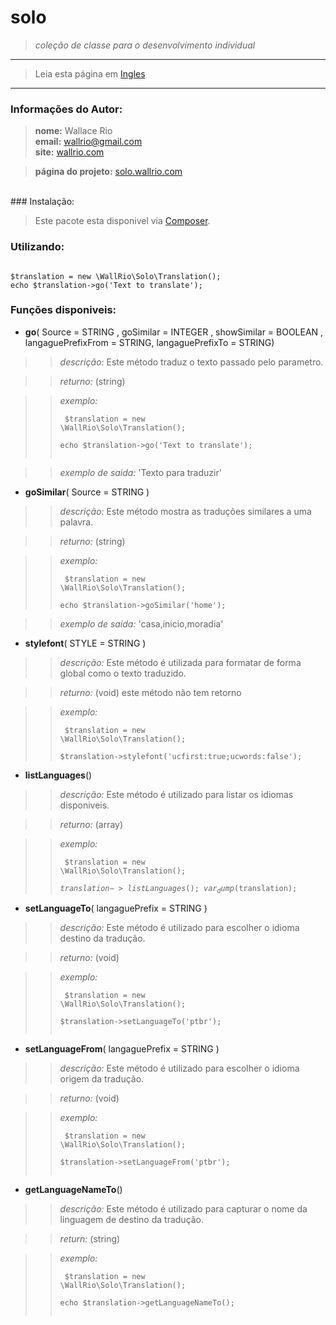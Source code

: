 solo
====

> <em>coleção de classe para o desenvolvimento individual</em>
- - -

>Leia esta página em [Ingles](http....README.md)
- - -
### Informações do Autor:
><strong>nome:</strong> Wallace Rio<br>
><strong>email:</strong> wallrio@gmail.com<br>
><strong>site:</strong> [wallrio.com](http://wallrio.com/ "WallRio.com")

><strong>página do projeto:</strong> [solo.wallrio.com](http://solo.wallrio.com/ "solo.wallrio.com")

<br>
### Instalação:

>Este pacote esta disponivel via [Composer](https://packagist.org/packages/wallrio/solo).

### Utilizando:	

<pre><code>
$translation = new \WallRio\Solo\Translation();     
echo $translation->go('Text to translate');
</code></pre>

### Funções disponiveis:




+ <strong>go</strong>( Source = STRING , goSimilar = INTEGER , showSimilar = BOOLEAN , langaguePrefixFrom = STRING, langaguePrefixTo = STRING)

>><i>descrição:</i> Este método traduz o texto passado pelo parametro.

>><i>returno:</i> (string)

>><i>exemplo:</i>
	<pre><code>
		$translation = new \WallRio\Solo\Translation();     
		echo $translation->go('Text to translate');		
	</code></pre>

>><i>exemplo de saida:</i> 'Texto para traduzir'





+ <strong>goSimilar</strong>( Source = STRING )

>><i>descrição:</i> Este método mostra as traduções similares a uma palavra.

>><i>returno:</i> (string)

>><i>exemplo:</i>
	<pre><code>
		$translation = new \WallRio\Solo\Translation();     
		echo $translation->goSimilar('home');
	</code></pre>

>><i>exemplo de saida:</i> 'casa,inicio,moradia'





+ <strong>stylefont</strong>( STYLE = STRING )

>><i>descrição:</i> Este método é utilizada para formatar de forma global como o texto traduzido.

>><i>returno:</i> (void) este método não tem retorno

>><i>exemplo:</i>
	<pre><code>
		$translation = new \WallRio\Solo\Translation();  
		$translation->stylefont('ucfirst:true;ucwords:false');
	</code></pre>






+ <strong>listLanguages</strong>()

>><i>descrição:</i> Este método é utilizado para listar os idiomas disponiveis.

>><i>returno:</i> (array)

>><i>exemplo:</i>
	<pre><code>
		$translation = new \WallRio\Solo\Translation();  
		$translation->listLanguages();
		var_dump($translation);
	</code></pre>





+ <strong>setLanguageTo</strong>( langaguePrefix = STRING )

>><i>descrição:</i> Este método é utilizado para escolher o idioma destino da tradução.

>><i>returno:</i> (void)

>><i>exemplo:</i>
	<pre><code>
		$translation = new \WallRio\Solo\Translation();  
		$translation->setLanguageTo('ptbr');		
	</code></pre>







+ <strong>setLanguageFrom</strong>( langaguePrefix = STRING )

>><i>descrição:</i> Este método é utilizado para escolher o idioma origem da tradução.

>><i>returno:</i> (void)

>><i>exemplo:</i>
	<pre><code>
		$translation = new \WallRio\Solo\Translation();  
		$translation->setLanguageFrom('ptbr');		
	</code></pre>







+ <strong>getLanguageNameTo</strong>()

>><i>descrição:</i> Este método é utilizado para capturar o nome da linguagem de destino da tradução.

>><i>return:</i> (string)

>><i>exemplo:</i>
	<pre><code>
		$translation = new \WallRio\Solo\Translation();  
		echo $translation->getLanguageNameTo();		
	</code></pre>
